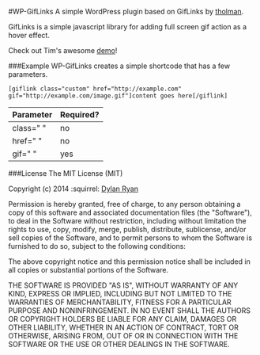 #WP-GifLinks
A simple WordPress plugin based on GifLinks by [tholman](https://github.com/tholman/giflinks).

GifLinks is a simple javascript library for adding full screen gif action as a hover effect.

Check out Tim's awesome [demo](http://tholman.com/giflinks/)!

###Example
WP-GifLinks creates a simple shortcode that has a few parameters.
```
[giflink class="custom" href="http://example.com" gif="http://example.com/image.gif"]content goes here[/giflink]
```


Parameter | Required?
--------- | ------------
class=" " | no
href=" " | no
gif=" " | yes

###License
The MIT License (MIT)

Copyright (c) 2014 :squirrel: [Dylan Ryan](mailto:drryan@ncsu.edu) 

Permission is hereby granted, free of charge, to any person obtaining a copy
of this software and associated documentation files (the "Software"), to deal
in the Software without restriction, including without limitation the rights
to use, copy, modify, merge, publish, distribute, sublicense, and/or sell
copies of the Software, and to permit persons to whom the Software is
furnished to do so, subject to the following conditions:

The above copyright notice and this permission notice shall be included in all
copies or substantial portions of the Software.

THE SOFTWARE IS PROVIDED "AS IS", WITHOUT WARRANTY OF ANY KIND, EXPRESS OR
IMPLIED, INCLUDING BUT NOT LIMITED TO THE WARRANTIES OF MERCHANTABILITY,
FITNESS FOR A PARTICULAR PURPOSE AND NONINFRINGEMENT. IN NO EVENT SHALL THE
AUTHORS OR COPYRIGHT HOLDERS BE LIABLE FOR ANY CLAIM, DAMAGES OR OTHER
LIABILITY, WHETHER IN AN ACTION OF CONTRACT, TORT OR OTHERWISE, ARISING FROM,
OUT OF OR IN CONNECTION WITH THE SOFTWARE OR THE USE OR OTHER DEALINGS IN THE
SOFTWARE.

